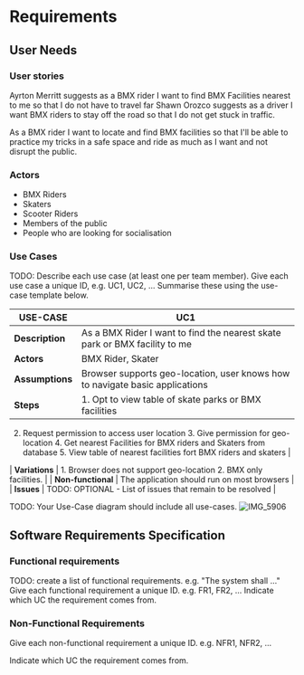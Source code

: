 # Requirements

## User Needs

### User stories
Ayrton Merritt suggests as a BMX rider I want to find BMX Facilities nearest to me so that I do not have to travel far
Shawn Orozco suggests as a driver I want BMX riders to stay off the road so that I do not get stuck in traffic.

As a BMX rider I want to locate and find BMX facilities so that I'll be able to practice my tricks in a safe space
and ride as much as I want and not disrupt the public.

### Actors
- BMX Riders 
- Skaters
- Scooter Riders
- Members of the public 
- People who are looking for socialisation 

### Use Cases
TODO: Describe each use case (at least one per team member).
    Give each use case a unique ID, e.g. UC1, UC2, ...
    Summarise these using the use-case template below.

| USE-CASE | UC1 | 
| -------------------------------------- | ------------------- |
| **Description** | As a BMX Rider I want to find the nearest skate park or BMX facility to me |
| **Actors** | BMX Rider, Skater |
| **Assumptions** | Browser supports geo-location, user knows how to navigate basic applications</td></tr>
| **Steps** | 1. Opt to view table of skate parks or BMX facilities 
2. Request permission to access user location 
	3. Give permission for geo-location
	4. Get nearest Facilities for BMX riders and Skaters from database 
	5. View table of nearest facilities fort BMX riders and skaters |
	
| **Variations** | 1. Browser does not support geo-location 
		2. BMX only facilities. |
| **Non-functional** | The application should run on most browsers |
| **Issues** | TODO: OPTIONAL - List of issues that remain to be resolved |


TODO: Your Use-Case diagram should include all use-cases.
![IMG_5906](https://github.com/Lobst3rr/DLH-AA/assets/148768725/788091c0-290d-4e15-ba81-332324f7faef)


## Software Requirements Specification
### Functional requirements
TODO: create a list of functional requirements. 
    e.g. "The system shall ..."
    Give each functional requirement a unique ID. e.g. FR1, FR2, ...
    Indicate which UC the requirement comes from.


### Non-Functional Requirements

Give each non-functional requirement a unique ID. e.g. NFR1, NFR2, ...

Indicate which UC the requirement comes from.
